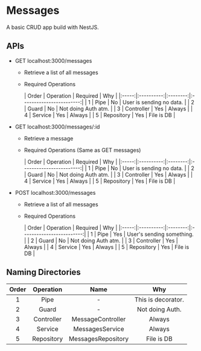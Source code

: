 # Messages

A basic CRUD app build with NestJS.

## APIs

- GET localhost:3000/messages
    - Retrieve a list of all messages
    - Required Operations

      | Order | Operation  | Required |           Why            |
          |:-----:|:----------:|:--------:|:------------------------:|
      |   1   |    Pipe    |    No    | User is sending no data. |
      |   2   |   Guard    |    No    |   Not doing Auth atm.    |
      |   3   | Controller |   Yes    |          Always          |
      |   4   |  Service   |   Yes    |          Always          |
      |   5   | Repository |   Yes    |        File is DB        |

- GET localhost:3000/messages/:id
    - Retrieve a message
    - Required Operations (Same as GET messages)

      | Order | Operation  | Required |           Why            |
            |:-----:|:----------:|:--------:|:------------------------:|
      |   1   |    Pipe    |    No    | User is sending no data. |
      |   2   |   Guard    |    No    |   Not doing Auth atm.    |
      |   3   | Controller |   Yes    |          Always          |
      |   4   |  Service   |   Yes    |          Always          |
      |   5   | Repository |   Yes    |        File is DB        |

- POST localhost:3000/messages
    - Retrieve a list of all messages
    - Required Operations

      | Order | Operation  | Required |            Why            |
          |:-----:|:----------:|:--------:|:-------------------------:|
      |   1   |    Pipe    |   Yes    | User's sending something. |
      |   2   |   Guard    |    No    |    Not doing Auth atm.    |
      |   3   | Controller |   Yes    |          Always           |
      |   4   |  Service   |   Yes    |          Always           |
      |   5   | Repository |   Yes    |        File is DB         |

## Naming Directories

| Order | Operation  |        Name        |        Why         |
|:-----:|:----------:|:------------------:|:------------------:|
|   1   |    Pipe    |         -          | This is decorator. |
|   2   |   Guard    |         -          |  Not doing Auth.   |
|   3   | Controller | MessageController  |       Always       |
|   4   |  Service   |  MessagesService   |       Always       |
|   5   | Repository | MessagesRepository |     File is DB     |
